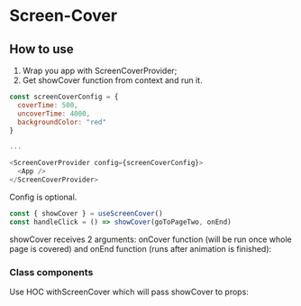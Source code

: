 # Screen-Cover

## How to use

1. Wrap you app with ScreenCoverProvider;
2. Get showCover function from context and run it.

```javascript
const screenCoverConfig = {
  coverTime: 500,
  uncoverTime: 4000,
  backgroundColor: "red"
}

...

<ScreenCoverProvider config={screenCoverConfig}>
  <App />
</ScreenCoverProvider>
```

Config is optional.

```javascript
const { showCover } = useScreenCover()
const handleClick = () => showCover(goToPageTwo, onEnd)
```

showCover receives 2 arguments: onCover function (will be run once whole page is covered) and onEnd function (runs after animation is finished):

### Class components

Use HOC withScreenCover which will pass showCover to props:
